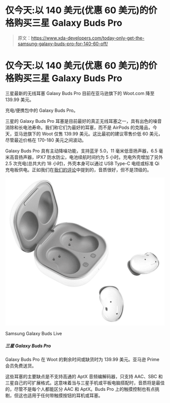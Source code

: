 # 仅今天:以 140 美元(优惠 60 美元)的价格购买三星 Galaxy Buds Pro

> 原文：<https://www.xda-developers.com/today-only-get-the-samsung-galaxy-buds-pro-for-140-60-off/>

# 仅今天:以 140 美元(优惠 60 美元)的价格购买三星 Galaxy Buds Pro

三星最新的无线耳塞 Galaxy Buds Pro 目前在亚马逊旗下的 Woot.com 降至 139.99 美元。

充电/便携包中的 Galaxy Buds Pro。

三星的 Galaxy Buds Pro 耳塞是目前最好的真正无线耳塞之一，具有出色的噪音消除和长电池寿命。我们称它们为最好的耳塞，而不是 AirPods 的克隆品，今天，亚马逊旗下的 Woot 仅售 139.99 美元。这比最初的建议零售价低 60 美元，尽管最近价格在 170-180 美元之间波动。

Galaxy Buds Pro 具有主动降噪功能，支持蓝牙 5.0，11 毫米低音扬声器，6.5 毫米高音扬声器，IPX7 防水防尘，电池续航时间约为 5 小时。充电外壳增加了另外 2.5 次充电(总共大约 18 小时)，外壳本身可以通过 USB Type-C 电缆或标准 Qi 充电板供电。正如我们在[我们的评论](https://www.xda-developers.com/samsung-galaxy-buds-pro-review/)中提到的，音质很好，但不是顶级的。

 <picture>![The Galaxy Buds Live are Samsung's previous-generation ANC earbuds with a bean-shaped design.](img/e2ad2b19ada3cc90da423fcccdc17bd1.png)</picture> 

Samsung Galaxy Buds Live

##### 三星 Galaxy Buds Pro

Galaxy Buds Pro 在 Woot 的剩余时间或缺货时为 139.99 美元。亚马逊 Prime 会员免费送货。

这些耳塞的主要缺点是不支持高通的 AptX 音频编解码器，只支持 AAC、SBC 和三星自己的可扩展格式。这意味着当与三星手机或平板电脑搭配时，音质将是最佳的，尽管不是每个人都能区分 AAC 和 AptX。Buds Pro 上的触摸控制也有点挑剔，但这也适用于任何带触摸按钮的耳机或耳塞。